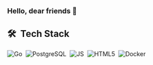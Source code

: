 ### Hello, dear friends 👋

<!--
**OnlyWaifu/OnlyWaifu** is a ✨ _special_ ✨ repository because its `README.md` (this file) appears on your GitHub profile.

Here are some ideas to get you started:

- 🔭 I’m currently working on ...
- 🌱 I’m currently learning ...
- 👯 I’m looking to collaborate on ...
- 🤔 I’m looking for help with ...
- 💬 Ask me about ...
- 📫 How to reach me: ...
- 😄 Pronouns: ...
- ⚡ Fun fact: ...
-->


## 🛠 &nbsp;Tech Stack
![Go](https://img.shields.io/badge/go-%2300ADD8.svg?style=flat&logo=go&logoColor=black)&nbsp; ![PostgreSQL](https://img.shields.io/badge/PostgreSQL-316192?style=flat&logo=postgresql&logoColor=white)&nbsp; ![JS](https://img.shields.io/badge/JavaScript-323330?style=flat&logo=javascript&logoColor=F7DF1E)&nbsp; ![HTML5](https://img.shields.io/badge/html5-%23E34F26.svg?style=flat&logo=html5&logoColor=white)&nbsp; ![Docker](https://img.shields.io/badge/Docker-%2300ADD8.svg?style=flat&logo=docker&logoColor=white)&nbsp; 
